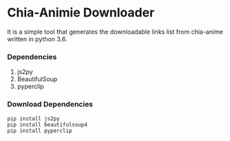 # Chia-Animie Downloader
It is a simple tool that generates the downloadable links list from chia-anime written in python 3.6.
 

### Dependencies
1. js2py
2. BeautifulSoup
3. pyperclip

### Download Dependencies
```buildoutcfg
pip install js2py
pip install beautifulsoup4
pip install pyperclip
```